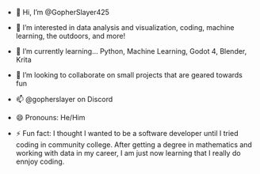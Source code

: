 - 👋 Hi, I’m @GopherSlayer425
- 👀 I’m interested in data analysis and visualization, coding, machine learning, the outdoors, and more!

- 🌱 I’m currently learning... Python, Machine Learning, Godot 4, Blender, Krita

- 💞️ I’m looking to collaborate on small projects that are geared towards fun

- 📫 @gopherslayer on Discord

- 😄 Pronouns: He/Him

- ⚡ Fun fact: I thought I wanted to be a software developer until I tried coding in community college. After getting a degree in mathematics and working with data in my career, I am just now learning that I really do ennjoy coding.

<!---
GopherSlayer425/GopherSlayer425 is a ✨ special ✨ repository because its `README.md` (this file) appears on your GitHub profile.
You can click the Preview link to take a look at your changes.
--->
